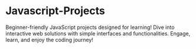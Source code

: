 # Javascript-Projects
Beginner-friendly JavaScript projects designed for learning! Dive into interactive web solutions with simple interfaces and functionalities. Engage, learn, and enjoy the coding journey! 

